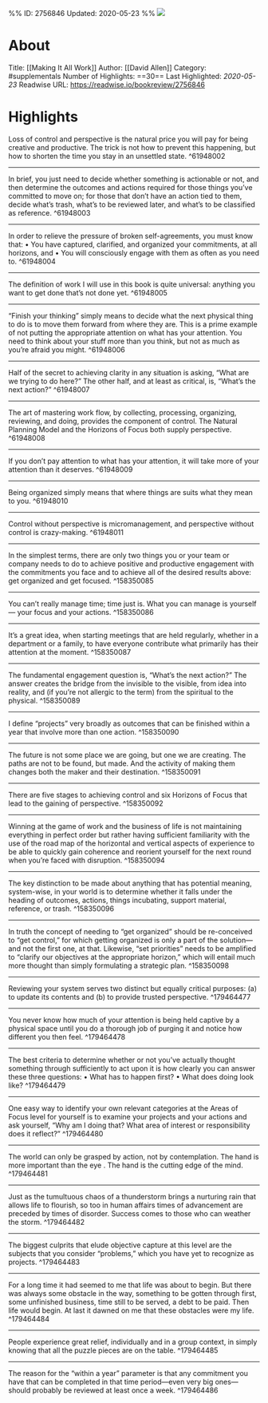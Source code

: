 %%
ID: 2756846
Updated: 2020-05-23
%%
![](https://images-na.ssl-images-amazon.com/images/I/51JM-lu9elL._SL500_.jpg)

# About
Title: [[Making It All Work]]
Author: [[David Allen]]
Category: #supplementals
Number of Highlights: ==30==
Last Highlighted: *2020-05-23*
Readwise URL: https://readwise.io/bookreview/2756846

# Highlights 
Loss of control and perspective is the natural price you will pay for being creative and productive. The trick is not how to prevent this happening, but how to shorten the time you stay in an unsettled state.  ^61948002

---

In brief, you just need to decide whether something is actionable or not, and then determine the outcomes and actions required for those things you’ve committed to move on; for those that don’t have an action tied to them, decide what’s trash, what’s to be reviewed later, and what’s to be classified as reference.  ^61948003

---

In order to relieve the pressure of broken self-agreements, you must know that: • You have captured, clarified, and organized your commitments, at all horizons, and • You will consciously engage with them as often as you need to.  ^61948004

---

The definition of work I will use in this book is quite universal: anything you want to get done that’s not done yet.  ^61948005

---

“Finish your thinking” simply means to decide what the next physical thing to do is to move them forward from where they are. This is a prime example of not putting the appropriate attention on what has your attention. You need to think about your stuff more than you think, but not as much as you’re afraid you might.  ^61948006

---

Half of the secret to achieving clarity in any situation is asking, “What are we trying to do here?” The other half, and at least as critical, is, “What’s the next action?”  ^61948007

---

The art of mastering work flow, by collecting, processing, organizing, reviewing, and doing, provides the component of control. The Natural Planning Model and the Horizons of Focus both supply perspective.  ^61948008

---

If you don’t pay attention to what has your attention, it will take more of your attention than it deserves.  ^61948009

---

Being organized simply means that where things are suits what they mean to you.  ^61948010

---

Control without perspective is micromanagement, and perspective without control is crazy-making.  ^61948011

---

In the simplest terms, there are only two things you or your team or company needs to do to achieve positive and productive engagement with the commitments you face and to achieve all of the desired results above: get organized and get focused.  ^158350085

---

You can’t really manage time; time just is. What you can manage is yourself— your focus and your actions.  ^158350086

---

It’s a great idea, when starting meetings that are held regularly, whether in a department or a family, to have everyone contribute what primarily has their attention at the moment.  ^158350087

---

The fundamental engagement question is, “What’s the next action?” The answer creates the bridge from the invisible to the visible, from idea into reality, and (if you’re not allergic to the term) from the spiritual to the physical.  ^158350089

---

I define “projects” very broadly as outcomes that can be finished within a year that involve more than one action.  ^158350090

---

The future is not some place we are going, but one we are creating. The paths are not to be found, but made. And the activity of making them changes both the maker and their destination.  ^158350091

---

There are five stages to achieving control and six Horizons of Focus that lead to the gaining of perspective.  ^158350092

---

Winning at the game of work and the business of life is not maintaining everything in perfect order but rather having sufficient familiarity with the use of the road map of the horizontal and vertical aspects of experience to be able to quickly gain coherence and reorient yourself for the next round when you’re faced with disruption.  ^158350094

---

The key distinction to be made about anything that has potential meaning, system-wise, in your world is to determine whether it falls under the heading of outcomes, actions, things incubating, support material, reference, or trash.  ^158350096

---

In truth the concept of needing to “get organized” should be re-conceived to “get control,” for which getting organized is only a part of the solution—and not the first one, at that. Likewise, “set priorities” needs to be amplified to “clarify our objectives at the appropriate horizon,” which will entail much more thought than simply formulating a strategic plan.  ^158350098

---

Reviewing your system serves two distinct but equally critical purposes: (a) to update its contents and (b) to provide trusted perspective.  ^179464477

---

You never know how much of your attention is being held captive by a physical space until you do a thorough job of purging it and notice how different you then feel.  ^179464478

---

The best criteria to determine whether or not you’ve actually thought something through sufficiently to act upon it is how clearly you can answer these three questions: • What has to happen first? • What does doing look like?  ^179464479

---

One easy way to identify your own relevant categories at the Areas of Focus level for yourself is to examine your projects and your actions and ask yourself, “Why am I doing that? What area of interest or responsibility does it reflect?”  ^179464480

---

The world can only be grasped by action, not by contemplation. The hand is more important than the eye . The hand is the cutting edge of the mind.  ^179464481

---

Just as the tumultuous chaos of a thunderstorm brings a nurturing rain that allows life to flourish, so too in human affairs times of advancement are preceded by times of disorder. Success comes to those who can weather the storm.  ^179464482

---

The biggest culprits that elude objective capture at this level are the subjects that you consider “problems,” which you have yet to recognize as projects.  ^179464483

---

For a long time it had seemed to me that life was about to begin. But there was always some obstacle in the way, something to be gotten through first, some unfinished business, time still to be served, a debt to be paid. Then life would begin. At last it dawned on me that these obstacles were my life.  ^179464484

---

People experience great relief, individually and in a group context, in simply knowing that all the puzzle pieces are on the table.  ^179464485

---

The reason for the “within a year” parameter is that any commitment you have that can be completed in that time period—even very big ones—should probably be reviewed at least once a week.  ^179464486

